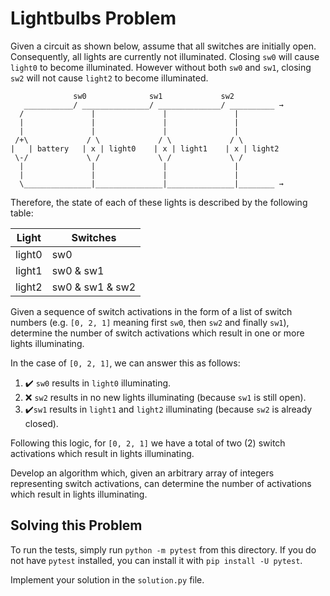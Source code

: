 # Lightbulbs Problem
Given a circuit as shown below, assume that all switches are initially open. Consequently, all lights are currently not illuminated.
Closing `sw0` will cause `light0` to become illuminated. However without both `sw0` and `sw1`, closing `sw2` will not cause `light2` to become illuminated.

```
              sw0              sw1             sw2
   ___________/ _______________/ ______________/ __________ →
  /               |               |               |
  |               |               |               |
  |               |               |               |
 /+\             / \             / \             / \
|   | battery   | x | light0    | x | light1    | x | light2
 \-/             \ /             \ /             \ /
  |               |               |               |
  |               |               |               |
  \_______________|_______________|_______________|________ →
```

Therefore, the state of each of these lights is described by the following table:

| Light  | Switches        |
|--------|-----------------|
| light0 | sw0             |
| light1 | sw0 & sw1       |
| light2 | sw0 & sw1 & sw2 |

Given a sequence of switch activations in the form of a list of switch numbers (e.g. `[0, 2, 1]` meaning first `sw0`, then `sw2` and finally `sw1`), determine the number of switch activations which result in one or more lights illuminating.

In the case of `[0, 2, 1]`, we can answer this as follows:

1. :heavy_check_mark: `sw0` results in `light0` illuminating.
2. :x: `sw2` results in no new lights illuminating (because `sw1` is still open).
3. :heavy_check_mark:`sw1` results in `light1` and `light2` illuminating (because `sw2` is already closed).

Following this logic, for `[0, 2, 1]` we have a total of two (2) switch activations which result in lights illuminating.

Develop an algorithm which, given an arbitrary array of integers representing switch activations, can determine the number of activations which result in lights illuminating.

## Solving this Problem
To run the tests, simply run `python -m pytest` from this directory. If you do not have `pytest` installed, you can install it with `pip install -U pytest`.

Implement your solution in the `solution.py` file.
